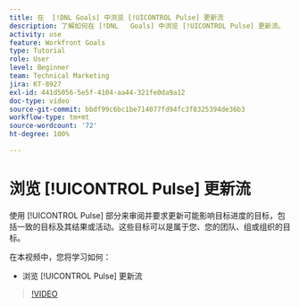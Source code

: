 ```yaml
---
title: 在  [!DNL Goals] 中浏览 [!UICONTROL Pulse] 更新流
description: 了解如何在 [!DNL   Goals] 中浏览 [!UICONTROL Pulse] 更新流。
activity: use
feature: Workfront Goals
type: Tutorial
role: User
level: Beginner
team: Technical Marketing
jira: KT-8927
exl-id: 441d5056-5e5f-4104-aa44-321fe0da9a12
doc-type: video
source-git-commit: bbdf99c6bc1be714077fd94fc3f8325394de36b3
workflow-type: tm+mt
source-wordcount: '72'
ht-degree: 100%

---
```


# 浏览 [!UICONTROL Pulse] 更新流

使用 [!UICONTROL Pulse] 部分来审阅并要求更新可能影响目标进度的目标，包括一致的目标及其结果或活动。这些目标可以是属于您、您的团队、组或组织的目标。

在本视频中，您将学习如何：

* 浏览 [!UICONTROL Pulse] 更新流

>[!VIDEO](https://video.tv.adobe.com/v/335199/?quality=12&learn=on&enablevpops=1)
